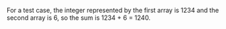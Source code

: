 For a test case, the integer represented by the first array is 1234 and the second array is 6, so the sum is 1234 + 6 =  1240.
